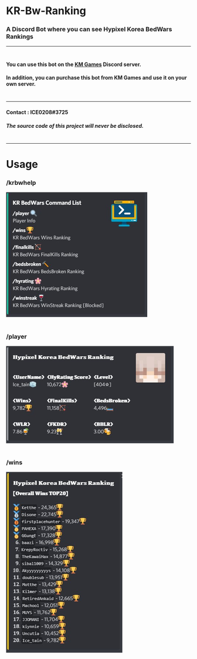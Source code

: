 # KR-Bw-Ranking
### A Discord Bot where you can see Hypixel Korea BedWars Rankings
---
#
#### You can use this bot on the [KM Games](https://discord.com/invite/qeFt5XU) Discord server.
#### In addition, you can purchase this bot from KM Games and use it on your own server.
#
#
---

#### Contact : ICE0208#3725
##### The source code of this project will never be disclosed.
#
---
# Usage
### /krbwhelp
![commandlist](./img/commandlist.jpg)
#
#
### /player <playername>
![playerinfo](./img/playerinfo.jpg)
#
#
### /wins <mode>
![winsoverall](./img/winsoverall.jpg)
#

